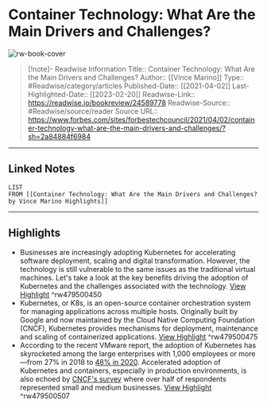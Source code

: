 # Container Technology: What Are the Main Drivers and Challenges?

![rw-book-cover](https://imageio.forbes.com/specials-images/imageserve/5ede30bbf9898700074a916c/0x0.jpg?format=jpg&width=1200)
<br>
>[!note]- Readwise Information
>Title:: Container Technology: What Are the Main Drivers and Challenges?
>Author:: [[Vince Marino]]
>Type:: #Readwise/category/articles
>Published-Date:: [[2021-04-02]]
>Last-Highlighted-Date:: [[2023-02-20]]
>Readwise-Link:: https://readwise.io/bookreview/24589778
>Readwise-Source:: #Readwise/source/reader
>Source URL:: https://www.forbes.com/sites/forbestechcouncil/2021/04/02/container-technology-what-are-the-main-drivers-and-challenges/?sh=2a84884f6984
--- 

## Linked Notes
```dataview
LIST
FROM [[Container Technology: What Are the Main Drivers and Challenges? by Vince Marino Highlights]]
```

---

## Highlights
- Businesses are increasingly adopting Kubernetes for accelerating software deployment, scaling and digital transformation. However, the technology is still vulnerable to the same issues as the traditional virtual machines. Let's take a look at the key benefits driving the adoption of Kubernetes and the challenges associated with the technology. [View Highlight](https://readwise.io/open/479500450) ^rw479500450
- Kubernetes, or K8s, is an open-source container orchestration system for managing applications across multiple hosts. Originally built by Google and now maintained by the Cloud Native Computing Foundation (CNCF), Kubernetes provides mechanisms for deployment, maintenance and scaling of containerized applications. [View Highlight](https://readwise.io/open/479500475) ^rw479500475
- According to the recent VMware report, the adoption of Kubernetes has skyrocketed among the large enterprises with 1,000 employees or more—from 27% in 2018 to [48% in 2020](https://containerjournal.com/topics/container-ecosystems/vmware-releases-state-of-kubernetes-2020-report/). Accelerated adoption of Kubernetes and containers, especially in production environments, is also echoed by [CNCF's survey](https://www.cncf.io/wp-content/uploads/2020/08/CNCF_Survey_Report.pdf) where over half of respondents represented small and medium businesses. [View Highlight](https://readwise.io/open/479500507) ^rw479500507
